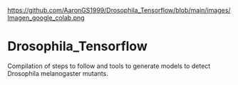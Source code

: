 https://github.com/AaronGS1999/Drosophila_Tensorflow/blob/main/images/Imagen_google_colab.png
# Drosophila_Tensorflow
Compilation of steps to follow and tools to generate models to detect Drosophila melanogaster mutants.
